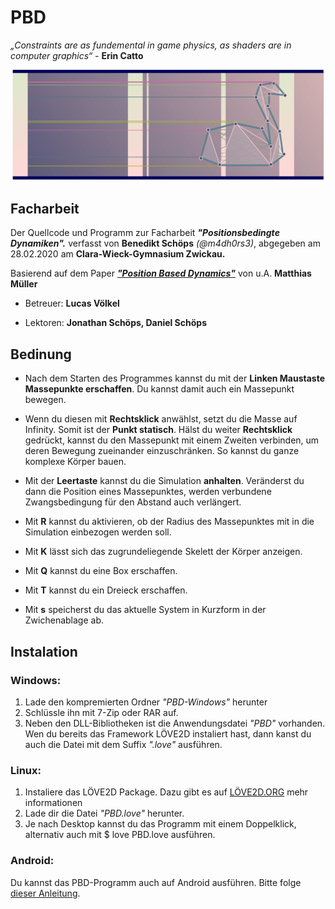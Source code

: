 # PBD
*„Constraints are as fundemental in game physics, as shaders are in computer graphics“* - **Erin Catto**

![](Cover.png)

## Facharbeit

Der Quellcode und Programm zur Facharbeit  ***"Positionsbedingte Dynamiken".***
verfasst von **Benedikt Schöps** _(@m4dh0rs3)_, abgegeben am 28.02.2020 am **Clara-Wieck-Gymnasium Zwickau.**

Basierend auf dem Paper [***"Position Based Dynamics"***](https://matthias-research.github.io/pages/publications/posBasedDyn.pdf) von u.A. **Matthias Müller**

- Betreuer: **Lucas Völkel**

- Lektoren: **Jonathan Schöps, Daniel Schöps**

## Bedinung
- Nach dem Starten des Programmes kannst du mit der **Linken Maustaste Massepunkte erschaffen**. 
Du kannst damit auch ein Massepunkt bewegen.

- Wenn du diesen mit **Rechtsklick** anwählst, setzt du die Masse auf Infinity. Somit ist der **Punkt statisch**.
Hälst du weiter **Rechtsklick** gedrückt, kannst du den Massepunkt mit einem Zweiten verbinden,
um deren Bewegung zueinander einzuschränken. So kannst du ganze komplexe Körper bauen.

- Mit der **Leertaste** kannst du die Simulation **anhalten**. 
Veränderst du dann die Position eines Massepunktes, werden verbundene Zwangsbedingung für den Abstand auch verlängert.

- Mit **R** kannst du aktivieren, ob der Radius des Massepunktes mit in die Simulation einbezogen werden soll. 
- Mit **K** lässt sich das zugrundeliegende Skelett der Körper anzeigen.

- Mit **Q** kannst du eine Box erschaffen.
- Mit **T** kannst du ein Dreieck erschaffen.
- Mit **s** speicherst du das aktuelle System in Kurzform in der Zwichenablage ab.



## Instalation
### Windows:
1. Lade den kompremierten Ordner _"PBD-Windows"_ herunter
2. Schlüssle ihn mit 7-Zip oder RAR auf.
3. Neben den DLL-Bibliotheken ist die Anwendungsdatei _"PBD"_ vorhanden. Wen du bereits das Framework LÖVE2D instaliert hast, dann kanst du auch die Datei mit dem Suffix _".love"_ ausführen.

### Linux:
1. Instaliere das LÖVE2D Package. Dazu gibt es auf [LÖVE2D.ORG](https://love2d.org) mehr informationen
2. Lade dir die Datei _"PBD.love"_ herunter.
3. Je nach Desktop kannst du das Programm mit einem Doppelklick, alternativ auch mit $ love PBD.love ausführen.

### Android:
Du kannst das PBD-Programm auch auf Android ausführen. Bitte folge [dieser Anleitung](https://love2d.org/wiki/Getting_Started#Android).

